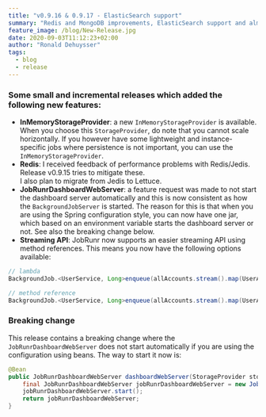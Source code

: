 ```yaml
---
title: "v0.9.16 & 0.9.17 - ElasticSearch support"
summary: "Redis and MongoDB improvements, ElasticSearch support and almost at 1.0"
feature_image: /blog/New-Release.jpg
date: 2020-09-03T11:12:23+02:00
author: "Ronald Dehuysser"
tags:
  - blog
  - release
---
```

### Some small and incremental releases which added the following new features:

- __InMemoryStorageProvider__: a new `InMemoryStorageProvider` is available. When you choose this `StorageProvider`, do note that you cannot scale horizontally. If you however have some lightweight and instance-specific jobs where persistence is not important, you can use the `InMemoryStorageProvider`.
- __Redis__: I received feedback of performance problems with Redis/Jedis. Release v0.9.15 tries to mitigate these.<br>I also plan to migrate from Jedis to Lettuce.
- __JobRunrDashboardWebServer__: a feature request was made to not start the dashboard server automatically and this is now consistent as how the `BackgroundJobServer` is started. The reason for this is that when you are using the Spring configuration style, you can now have one jar, which based on an environment variable starts the dashboard server or not.
See also the breaking change below.
- __Streaming API__: JobRunr now supports an easier streaming API using method references. This means you now have the following options available:
```java
// lambda
BackgroundJob.<UserService, Long>enqueue(allAccounts.stream().map(UserAccount::getId), (service, id) -> service.printSingle(id));

// method reference
BackgroundJob.<UserService, Long>enqueue(allAccounts.stream().map(UserAccount::getId), UserService::printSingle);
```

### Breaking change
This release contains a breaking change where the `JobRunrDashboardWebServer` does not start automatically if you are using the configuration using beans. The way to start it now is:

```java
@Bean
public JobRunrDashboardWebServer dashboardWebServer(StorageProvider storageProvider, JsonMapper jsonMapper) {
    final JobRunrDashboardWebServer jobRunrDashboardWebServer = new JobRunrDashboardWebServer(storageProvider, jsonMapper);
    jobRunrDashboardWebServer.start();
    return jobRunrDashboardWebServer;
}
```